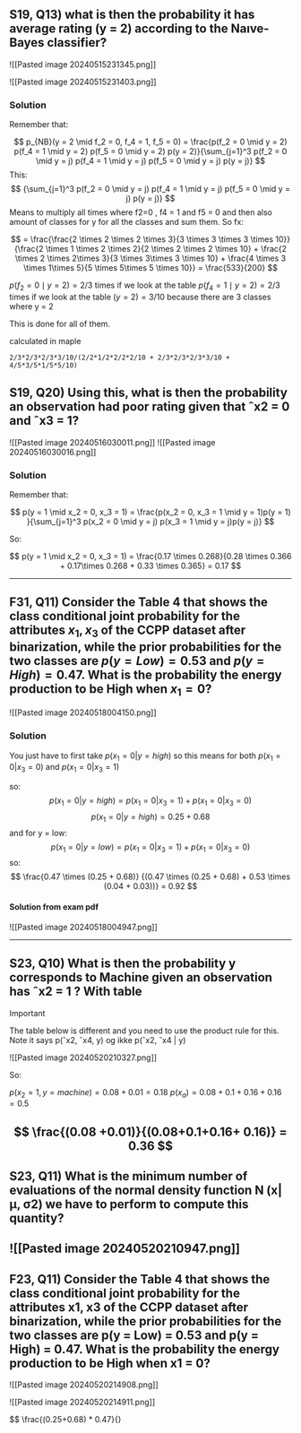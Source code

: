 ## S19, Q13) what is then the probability it has average rating (y = 2) according to the Naıve-Bayes classifier?
![[Pasted image 20240515231345.png]]

![[Pasted image 20240515231403.png]]

### Solution
Remember that:

$$
p_{NB}(y = 2 \mid f_2 = 0, f_4 = 1, f_5 = 0) = \frac{p(f_2 = 0 \mid y = 2) p(f_4 = 1 \mid y = 2) p(f_5 = 0 \mid y = 2) p(y = 2)}{\sum_{j=1}^3 p(f_2 = 0 \mid y = j) p(f_4 = 1 \mid y = j) p(f_5 = 0 \mid y = j) p(y = j)}
$$
This:
$$
{\sum_{j=1}^3 p(f_2 = 0 \mid y = j) p(f_4 = 1 \mid y = j) p(f_5 = 0 \mid y = j) p(y = j)}
$$
Means to multiply all times where f2=0 , f4 = 1 and f5 = 0 and then also amount of classes for y  for all the classes and sum them.
So fx:


$$
= \frac{\frac{2 \times 2 \times 2 \times 3}{3 \times 3 \times 3 \times 10}}{\frac{2 \times 1 \times 2 \times 2}{2 \times 2 \times 2 \times 10} + \frac{2 \times 2 \times 2\times 3}{3 \times 3\times 3 \times 10} + \frac{4 \times 3 \times 1\times 5}{5 \times 5\times 5 \times 10}} =  \frac{533}{200}
$$
 
${p(f_2 = 0 \mid y = 2)} = 2/3$ times if we look at the table 
${p(f_4 = 1 \mid y = 2)} = 2/3$ times if we look at the table 
${(y = 2)} = 3/10$ because there are 3 classes where y = 2

This is done for all of them.

calculated in maple
```maple
2/3*2/3*2/3*3/10/(2/2*1/2*2/2*2/10 + 2/3*2/3*2/3*3/10 + 4/5*3/5*1/5*5/10)
```


## S19, Q20) Using this, what is then the probability an observation had poor rating given that ˆx2 = 0 and ˆx3 = 1?

![[Pasted image 20240516030011.png]]
![[Pasted image 20240516030016.png]]

### Solution

Remember that:

$$
p(y = 1 \mid x_2 = 0, x_3 = 1) = \frac{p(x_2 = 0, x_3 = 1 \mid y = 1)p(y = 1) }{\sum_{j=1}^3 p(x_2 = 0 \mid y = j) p(x_3 = 1 \mid y = j)p(y = j)}
$$

So:

$$
p(y = 1 \mid x_2 = 0, x_3 = 1) = \frac{0.17 \times 0.268}{0.28 \times 0.366 + 0.17\times 0.268 + 0.33 \times 0.365} = 0.17
$$

---
## F31, Q11) Consider the Table 4 that shows the class conditional joint probability for the attributes $x_1, x_3$ of the CCPP dataset after binarization, while the prior probabilities for the two classes are $p(y =  Low) = 0.53$ and $p(y = High) = 0.47$.  What is the probability the energy production to be High when $x_1 = 0$?

![[Pasted image 20240518004150.png]]

### Solution 
You just have to first take $p(x_1 = 0 | y = high)$  so this means for both $p(x_1 = 0 | x_3 = 0)$ and $p(x_1 = 0 | x_3 = 1)$

so:
$$
p(x_1 = 0 | y = high) = p(x_1 = 0 | x_3 = 1) + p(x_1 = 0 | x_3 = 0)
$$ $$
p(x_1 = 0 | y = high) = 0.25 + 0.68
$$
and for y = low:
$$
p(x_1 = 0 | y = low) = p(x_1 = 0 | x_3 = 1) + p(x_1 = 0 | x_3 = 0)
$$
so:
$$
\frac{0.47 \times (0.25 + 0.68)} {(0.47 \times (0.25 + 0.68) + 0.53 \times (0.04 + 0.03))} = 0.92
$$
#### Solution from exam pdf
![[Pasted image 20240518004947.png]]

---

## S23, Q10) What is then the probability y corresponds to Machine given an observation has ˆx2 = 1 ? With table

> [!IMPORTANT]
> The table below is different and you need to use the product rule for this. Note it says 
> p(ˆx2, ˆx4, y) og ikke p(ˆx2, ˆx4 | y)

![[Pasted image 20240520210327.png]]


So:

$p(x_2 = 1, y = machine) = 0.08 +0.01 = 0.18$
$p(x_a) = 0.08+0.1+0.16+0.16 = 0.5$


$$
\frac{(0.08 +0.01)}{(0.08+0.1+0.16+ 0.16)} = 0.36
$$
---

## S23, Q11) What is the minimum number of evaluations of the normal density function N (x|μ, σ2) we have to perform to compute this quantity?

![[Pasted image 20240520210947.png]]
---
## F23, Q11) Consider the Table 4 that shows the class conditional joint probability for the attributes x1, x3 of the CCPP dataset after binarization, while the prior probabilities for the two classes are p(y = Low) = 0.53 and p(y = High) = 0.47.  What is the probability the energy production to be High when x1 = 0?

![[Pasted image 20240520214908.png]]

![[Pasted image 20240520214911.png]]


$$
\frac{(0.25+0.68) * 0.47}{}